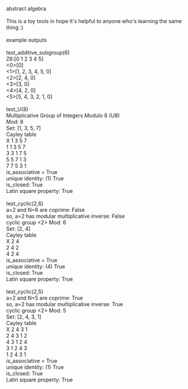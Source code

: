 abstract algebra<br /><br />This is a toy tools in hope it's helpful to anyone who's learning the same thing :)<br /><br />example outputs<br /><br />test_additive_subgroup(6)<br />Z6:[0 1 2 3 4 5]<br /><0>[0]<br /><1>[1, 2, 3, 4, 5, 0]<br /><2>[2, 4, 0]<br /><3>[3, 0]<br /><4>[4, 2, 0]<br /><5>[5, 4, 3, 2, 1, 0]<br /><br />test_U(8)<br />Multiplicative Group of Integers Modulo 8 (U8)<br />Mod: 8<br />Set: [1, 3, 5, 7]<br />Cayley table<br />X 1 3 5 7 <br />1 1 3 5 7 <br />3 3 1 7 5 <br />5 5 7 1 3 <br />7 7 5 3 1 <br />is_associative = True<br />unique identity: (1) True<br />is_closed: True<br />Latin square property: True<br /><br />test_cyclic(2,6)<br />a=2 and N=6 are coprime: False<br />so, a=2 has modular multiplicative inverse: False<br />cyclic group <2> Mod: 6<br />Set: [2, 4]<br />Cayley table<br />X 2 4 <br />2 4 2 <br />4 2 4 <br />is_associative = True<br />unique identity: (4) True<br />is_closed: True<br />Latin square property: True<br /><br />test_cyclic(2,5)<br />a=2 and N=5 are coprime: True<br />so, a=2 has modular multiplicative inverse: True<br />cyclic group <2> Mod: 5<br />Set: [2, 4, 3, 1]<br />Cayley table<br />X 2 4 3 1 <br />2 4 3 1 2 <br />4 3 1 2 4 <br />3 1 2 4 3 <br />1 2 4 3 1 <br />is_associative = True<br />unique identity: (1) True<br />is_closed: True<br />Latin square property: True<br />